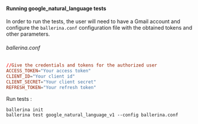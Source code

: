 #### Running google_natural_language tests
In order to run the tests, the user will need to have a Gmail account and configure the `ballerina.conf` configuration
file with the obtained tokens and other parameters.

###### ballerina.conf
```ballerina.conf
//Give the credentials and tokens for the authorized user
ACCESS_TOKEN="Your access token"
CLIENT_ID="Your client id"
CLIENT_SECRET="Your client secret"
REFRESH_TOKEN="Your refresh token"

```


Run tests :

```
ballerina init
ballerina test google_natural_language_v1 --config ballerina.conf